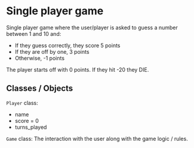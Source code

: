 Single player game
=============

Single player game where the user/player is asked to guess a number between 1 and 10 and:

* If they guess correctly, they score 5 points
* If they are off by one, 3 points
* Otherwise, -1 points

The player starts off with 0 points. If they hit -20 they DIE.

## Classes / Objects

`Player` class:
* name
* score = 0
* turns_played

`Game` class:
The interaction with the user along with the game logic / rules.







